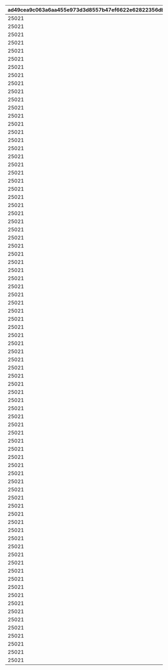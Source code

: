 |ad49cea9c063a6aa455e973d3d8557b47ef6622e62822356dba03958e16ca3ed|1db68e801bb8ffae5dc2cdbef80a1d806f8b52b922b6da66427cc849264b2e5a|6756b3ec32f785c6a92711a45a7cd07034636d4cc5b56a14f22f82a372eb7b1a|65ee3fadb79ea67c53aacbac543f28015962ddc9298c5c022457ce0dd7ce7c0d|73e2057682dd0fb85253c88900164f85f4d32229f93721309705a4a29ca41239|1956c44d8f85c54fe77bfb9435a1e77a8642429580c9e6837ee9bae4819736af|f2a95c3042b86b3a0e5bf0602759c189a60e2cdd3d361c96bbc8de2d1c6d6c67|0ab30c47d9a64dc0b58ba562417157882a5dd6aebaef510c35faf0b94e7394a0|71c8113a8837de5f1a7e073f2d9ad197f35500936aae521a9571ff0d2d2bb297|f9c0139df54a0919d196fa25ae9e0c8398121585bb127794f91e1a92b317d6e6|d75c61c75b6bbce435e077e875e21dfb2435b170bd406c7f2f83c15bcaacaffa|
| --- | --- | --- | --- | --- | --- | --- | --- | --- | --- | --- |
|25021|8|2|91002|8|1|31|285001001|25015|10|2|
|25021|8|2|91002|8|2|31|285001002|25015|10|2|
|25021|8|2|91002|8|3|32|285001003|25015|10|2|
|25021|8|2|91002|8|4|32|285001004|25015|10|2|
|25021|8|2|91002|8|5|33|285001005|25015|10|2|
|25021|9|2|91002|8|6|33|285001006|25015|10|2|
|25021|9|2|91002|8|7|34|285001007|25015|10|2|
|25021|9|2|91002|8|8|35|285001008|25015|10|2|
|25021|9|2|91002|8|9|35|285001009|25015|10|2|
|25021|10|2|91002|8|10|37|285001010|25015|30|2|
|25021|10|2|91002|8|11|41|285001011|25015|10|2|
|25021|11|2|91002|8|12|43|285001012|25015|10|2|
|25021|11|2|91002|8|13|46|285001013|25015|10|2|
|25021|12|2|91002|8|14|48|285001014|25015|10|2|
|25021|12|2|91002|8|15|50|285001015|25015|10|2|
|25021|13|2|91002|8|16|53|285001016|25015|10|2|
|25021|14|2|91002|8|17|55|285001017|25015|10|2|
|25021|14|2|91002|8|18|58|285001018|25015|10|2|
|25021|15|2|91002|8|19|60|285001019|25015|10|2|
|25021|15|2|91002|8|20|62|285001020|25015|30|2|
|25021|16|2|91002|8|21|68|285001021|25015|10|2|
|25021|16|2|91002|8|22|70|285001022|25015|10|2|
|25021|16|2|91002|8|23|72|285001023|25015|10|2|
|25021|17|2|91002|8|24|75|285001024|25015|10|2|
|25021|18|2|91002|8|25|77|285001025|25015|10|2|
|25021|18|2|91002|8|26|79|285001026|25015|10|2|
|25021|19|2|91002|8|27|82|285001027|25015|10|2|
|25021|19|2|91002|8|28|84|285001028|25015|10|2|
|25021|19|2|91002|8|29|86|285001029|25015|10|2|
|25021|20|2|91002|8|30|89|285001030|25015|30|2|
|25021|20|2|91002|8|31|94|285001031|25015|10|2|
|25021|21|2|91002|8|32|96|285001032|25015|10|2|
|25021|21|2|91002|8|33|99|285001033|25015|10|2|
|25021|22|2|91002|8|34|101|285001034|25015|10|2|
|25021|22|2|91002|8|35|103|285001035|25015|10|2|
|25021|23|2|91002|8|36|106|285001036|25015|10|2|
|25021|23|2|91002|8|37|108|285001037|25015|10|2|
|25021|24|2|91002|8|38|111|285001038|25015|10|2|
|25021|25|2|91002|8|39|113|285001039|25015|10|2|
|25021|25|2|91002|8|40|115|285001040|25015|30|2|
|25021|26|2|91002|8|41|121|285001041|25015|10|2|
|25021|27|2|91002|8|42|123|285001042|25015|10|2|
|25021|28|2|91002|8|43|125|285001043|25015|10|2|
|25021|28|2|91002|8|44|128|285001044|25015|10|2|
|25021|29|2|91002|8|45|130|285001045|25015|10|2|
|25021|30|2|91002|8|46|132|285001046|25015|10|2|
|25021|30|2|91002|8|47|135|285001047|25015|10|2|
|25021|31|2|91002|8|48|137|285001048|25015|10|2|
|25021|31|2|91002|8|49|139|285001049|25015|10|2|
|25021|31|2|91002|8|50|142|285001050|25015|30|2|
|25021|32|2|91002|8|51|144|285001051|25015|10|2|
|25021|32|2|91002|8|52|146|285001052|25015|10|2|
|25021|32|2|91002|8|53|149|285001053|25015|10|2|
|25021|33|2|91002|8|54|152|285001054|25015|10|2|
|25021|33|2|91002|8|55|155|285001055|25015|10|2|
|25021|33|2|91002|8|56|157|285001056|25015|10|2|
|25021|34|2|91002|8|57|160|285001057|25015|10|2|
|25021|34|2|91002|8|58|163|285001058|25015|10|2|
|25021|34|2|91002|8|59|166|285001059|25015|10|2|
|25021|35|2|91002|8|60|169|285001060|25015|30|2|
|25021|35|2|91002|8|61|171|285001061|25015|10|2|
|25021|35|2|91002|8|62|174|285001062|25015|10|2|
|25021|36|2|91002|8|63|177|285001063|25015|10|2|
|25021|36|2|91002|8|64|180|285001064|25015|10|2|
|25021|36|2|91002|8|65|182|285001065|25015|10|2|
|25021|37|2|91002|8|66|185|285001066|25015|10|2|
|25021|37|2|91002|8|67|187|285001067|25015|10|2|
|25021|37|2|91002|8|68|190|285001068|25015|10|2|
|25021|38|2|91002|8|69|193|285001069|25015|10|2|
|25021|38|2|91002|8|70|196|285001070|25015|30|2|
|25021|39|2|91002|8|71|200|285001071|25015|10|2|
|25021|39|2|91002|8|72|204|285001072|25015|10|2|
|25021|40|2|91002|8|73|208|285001073|25015|10|2|
|25021|40|2|91002|8|74|212|285001074|25015|10|2|
|25021|41|2|91002|8|75|216|285001075|25015|10|2|
|25021|41|2|91002|8|76|220|285001076|25015|10|2|
|25021|42|2|91002|8|77|224|285001077|25015|10|2|
|25021|42|2|91002|8|78|228|285001078|25015|10|2|
|25021|43|2|91002|8|79|232|285001079|25015|10|2|
|25021|43|2|91002|8|80|236|285001080|25015|30|2|